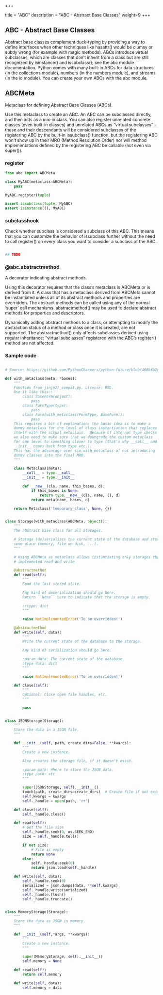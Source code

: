 +++

title = "ABC"
description = "ABC - Abstract Base Classes"
weight=9
+++


## ABC - Abstract Base Classes

Abstract base classes complement duck-typing by providing a way to define interfaces when other techniques like hasattr() would be clumsy or subtly wrong (for example with magic methods). ABCs introduce virtual subclasses, which are classes that don’t inherit from a class but are still recognized by isinstance() and issubclass(); see the abc module documentation. Python comes with many built-in ABCs for data structures (in the collections module), numbers (in the numbers module), and streams (in the io module). You can create your own ABCs with the abc module.

## ABCMeta 

Metaclass for defining Abstract Base Classes (ABCs).

Use this metaclass to create an ABC. An ABC can be subclassed directly, and then acts as a mix-in class. You can also register unrelated concrete classes (even built-in classes) and unrelated ABCs as “virtual subclasses” – these and their descendants will be considered subclasses of the registering ABC by the built-in issubclass() function, but the registering ABC won’t show up in their MRO (Method Resolution Order) nor will method implementations defined by the registering ABC be callable (not even via super()).

### register

```python
from abc import ABCMeta

class MyABC(metaclass=ABCMeta):
    pass

MyABC.register(tuple)

assert issubclass(tuple, MyABC)
assert isinstance((), MyABC)
```

### __subclasshook__

Check whether subclass is considered a subclass of this ABC. This means that you can customize the behavior of issubclass further without the need to call register() on every class you want to consider a subclass of the ABC. 

```python

## TODO

```

###  @abc.abstractmethod

A decorator indicating abstract methods.

Using this decorator requires that the class’s metaclass is ABCMeta or is derived from it. A class that has a metaclass derived from ABCMeta cannot be instantiated unless all of its abstract methods and properties are overridden. The abstract methods can be called using any of the normal ‘super’ call mechanisms. abstractmethod() may be used to declare abstract methods for properties and descriptors.

Dynamically adding abstract methods to a class, or attempting to modify the abstraction status of a method or class once it is created, are not supported. The abstractmethod() only affects subclasses derived using regular inheritance; “virtual subclasses” registered with the ABC’s register() method are not affected.


### Sample code


```python

# Source: https://github.com/PythonCharmers/python-future/blob/466bfb2dfa36d865285dc31fe2b0c0a53ff0f181/future/utils/__init__.py#L102-L134

def with_metaclass(meta, *bases):
    """
    Function from jinja2/_compat.py. License: BSD.
    Use it like this::
        class BaseForm(object):
            pass
        class FormType(type):
            pass
        class Form(with_metaclass(FormType, BaseForm)):
            pass
    This requires a bit of explanation: the basic idea is to make a
    dummy metaclass for one level of class instantiation that replaces
    itself with the actual metaclass.  Because of internal type checks
    we also need to make sure that we downgrade the custom metaclass
    for one level to something closer to type (that's why __call__ and
    __init__ comes back from type etc.).
    This has the advantage over six.with_metaclass of not introducing
    dummy classes into the final MRO.
    """

    class Metaclass(meta):
        __call__ = type.__call__
        __init__ = type.__init__

        def __new__(cls, name, this_bases, d):
            if this_bases is None:
                return type.__new__(cls, name, (), d)
            return meta(name, bases, d)

    return Metaclass('temporary_class', None, {})


class Storage(with_metaclass(ABCMeta, object)):
    """
    The abstract base class for all Storages.

    A Storage (de)serializes the current state of the database and stores it in
    some place (memory, file on disk, ...).
    """

    # Using ABCMeta as metaclass allows instantiating only storages that have
    # implemented read and write

    @abstractmethod
    def read(self):
        """
        Read the last stored state.

        Any kind of deserialization should go here.
        Return ``None`` here to indicate that the storage is empty.

        :rtype: dict
        """

        raise NotImplementedError('To be overridden!')

    @abstractmethod
    def write(self, data):
        """
        Write the current state of the database to the storage.

        Any kind of serialization should go here.

        :param data: The current state of the database.
        :type data: dict
        """

        raise NotImplementedError('To be overridden!')

    def close(self):
        """
        Optional: Close open file handles, etc.
        """

        pass


class JSONStorage(Storage):
    """
    Store the data in a JSON file.
    """

    def __init__(self, path, create_dirs=False, **kwargs):
        """
        Create a new instance.

        Also creates the storage file, if it doesn't exist.

        :param path: Where to store the JSON data.
        :type path: str
        """

        super(JSONStorage, self).__init__()
        touch(path, create_dirs=create_dirs)  # Create file if not exists
        self.kwargs = kwargs
        self._handle = open(path, 'r+')

    def close(self):
        self._handle.close()

    def read(self):
        # Get the file size
        self._handle.seek(0, os.SEEK_END)
        size = self._handle.tell()

        if not size:
            # File is empty
            return None
        else:
            self._handle.seek(0)
            return json.load(self._handle)

    def write(self, data):
        self._handle.seek(0)
        serialized = json.dumps(data, **self.kwargs)
        self._handle.write(serialized)
        self._handle.flush()
        self._handle.truncate()


class MemoryStorage(Storage):
    """
    Store the data as JSON in memory.
    """

    def __init__(self,*args, **kwargs):
        """
        Create a new instance.
        """

        super(MemoryStorage, self).__init__()
        self.memory = None

    def read(self):
        return self.memory

    def write(self, data):
        self.memory = data


```





